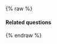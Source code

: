 ---
---

{% raw %}
<section>
  <h4>Related questions</h4>
  <miso-explore>
    <miso-related-questions></miso-related-questions>
  </miso-explore>
</section>
<script>
const misocmd = window.misocmd || (window.misocmd = []);
misocmd.push(() => {
  MisoClient.plugins.use('std:ui');
  const client = new MisoClient({
    apiKey: '...',
    apiHost: 'http://localhost:9901/api',
  });
  const workflow = client.ui.explore;
  workflow.productId = 'aaa';
  workflow.useLink(question => `https://dummy.miso.ai/ask?q=${encodeURIComponent(question)}`);
  workflow.start();
});
</script>
{% endraw %}
